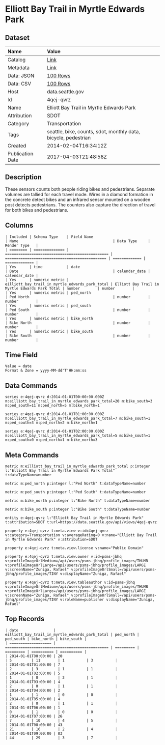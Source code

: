 # Elliott Bay Trail in Myrtle Edwards Park

## Dataset

| Name | Value |
| :--- | :---- |
| Catalog | [Link](https://catalog.data.gov/dataset/elliott-bay-trail-in-myrtle-edwards-park-4b186) |
| Metadata | [Link](https://data.seattle.gov/api/views/4qej-qvrz) |
| Data: JSON | [100 Rows](https://data.seattle.gov/api/views/4qej-qvrz/rows.json?max_rows=100) |
| Data: CSV | [100 Rows](https://data.seattle.gov/api/views/4qej-qvrz/rows.csv?max_rows=100) |
| Host | data.seattle.gov |
| Id | 4qej-qvrz |
| Name | Elliott Bay Trail in Myrtle Edwards Park |
| Attribution | SDOT |
| Category | Transportation |
| Tags | seattle, bike, counts, sdot, monthly data, bicycle, pedestrian |
| Created | 2014-02-04T16:34:12Z |
| Publication Date | 2017-04-03T21:48:58Z |

## Description

These sensors counts both people riding bikes and pedestrians. Separate volumes are tallied for each travel mode. Wires in a diamond formation in the concrete detect bikes and an infrared sensor mounted on a wooden post detects pedestrians. The counters also capture the direction of travel for both bikes and pedestrians.

## Columns

```ls
| Included | Schema Type    | Field Name                                      | Name                                           | Data Type     | Render Type   |
| ======== | ============== | =============================================== | ============================================== | ============= | ============= |
| Yes      | time           | date                                            | Date                                           | calendar_date | calendar_date |
| Yes      | numeric metric | eilliott_bay_trail_in_myrtle_edwards_park_total | Elliott Bay Trail in Myrtle Edwards Park Total | number        | number        |
| Yes      | numeric metric | ped_north                                       | Ped North                                      | number        | number        |
| Yes      | numeric metric | ped_south                                       | Ped South                                      | number        | number        |
| Yes      | numeric metric | bike_north                                      | Bike North                                     | number        | number        |
| Yes      | numeric metric | bike_south                                      | Bike South                                     | number        | number        |
```

## Time Field

```ls
Value = date
Format & Zone = yyyy-MM-dd'T'HH:mm:ss
```

## Data Commands

```ls
series e:4qej-qvrz d:2014-01-01T00:00:00.000Z m:eilliott_bay_trail_in_myrtle_edwards_park_total=20 m:bike_south=3 m:ped_south=11 m:ped_north=5 m:bike_north=1

series e:4qej-qvrz d:2014-01-01T01:00:00.000Z m:eilliott_bay_trail_in_myrtle_edwards_park_total=7 m:bike_south=1 m:ped_south=3 m:ped_north=2 m:bike_north=1

series e:4qej-qvrz d:2014-01-01T02:00:00.000Z m:eilliott_bay_trail_in_myrtle_edwards_park_total=5 m:bike_south=1 m:ped_south=0 m:ped_north=1 m:bike_north=3
```

## Meta Commands

```ls
metric m:eilliott_bay_trail_in_myrtle_edwards_park_total p:integer l:"Elliott Bay Trail in Myrtle Edwards Park Total" t:dataTypeName=number

metric m:ped_north p:integer l:"Ped North" t:dataTypeName=number

metric m:ped_south p:integer l:"Ped South" t:dataTypeName=number

metric m:bike_north p:integer l:"Bike North" t:dataTypeName=number

metric m:bike_south p:integer l:"Bike South" t:dataTypeName=number

entity e:4qej-qvrz l:"Elliott Bay Trail in Myrtle Edwards Park" t:attribution=SDOT t:url=https://data.seattle.gov/api/views/4qej-qvrz

property e:4qej-qvrz t:meta.view v:id=4qej-qvrz v:category=Transportation v:averageRating=0 v:name="Elliott Bay Trail in Myrtle Edwards Park" v:attribution=SDOT

property e:4qej-qvrz t:meta.view.license v:name="Public Domain"

property e:4qej-qvrz t:meta.view.owner v:id=psms-jbhq v:profileImageUrlMedium=/api/users/psms-jbhq/profile_images/THUMB v:profileImageUrlLarge=/api/users/psms-jbhq/profile_images/LARGE v:screenName="Zuniga, Rafael" v:profileImageUrlSmall=/api/users/psms-jbhq/profile_images/TINY v:displayName="Zuniga, Rafael"

property e:4qej-qvrz t:meta.view.tableauthor v:id=psms-jbhq v:profileImageUrlMedium=/api/users/psms-jbhq/profile_images/THUMB v:profileImageUrlLarge=/api/users/psms-jbhq/profile_images/LARGE v:screenName="Zuniga, Rafael" v:profileImageUrlSmall=/api/users/psms-jbhq/profile_images/TINY v:roleName=publisher v:displayName="Zuniga, Rafael"
```

## Top Records

```ls
| date                | eilliott_bay_trail_in_myrtle_edwards_park_total | ped_north | ped_south | bike_north | bike_south | 
| =================== | =============================================== | ========= | ========= | ========== | ========== | 
| 2014-01-01T00:00:00 | 20                                              | 5         | 11        | 1          | 3          | 
| 2014-01-01T01:00:00 | 7                                               | 2         | 3         | 1          | 1          | 
| 2014-01-01T02:00:00 | 5                                               | 1         | 0         | 3          | 1          | 
| 2014-01-01T03:00:00 | 4                                               | 2         | 0         | 1          | 1          | 
| 2014-01-01T04:00:00 | 2                                               | 1         | 1         | 0          | 0          | 
| 2014-01-01T05:00:00 | 4                                               | 2         | 0         | 1          | 1          | 
| 2014-01-01T06:00:00 | 1                                               | 0         | 1         | 0          | 0          | 
| 2014-01-01T07:00:00 | 26                                              | 7         | 10        | 4          | 5          | 
| 2014-01-01T08:00:00 | 43                                              | 21        | 16        | 2          | 4          | 
| 2014-01-01T09:00:00 | 83                                              | 44        | 29        | 3          | 7          | 
```